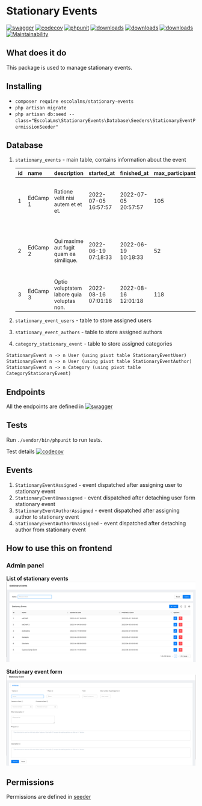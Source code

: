 # Stationary Events

[![swagger](https://img.shields.io/badge/documentation-swagger-green)](https://escolalms.github.io/Stationary-Events/)
[![codecov](https://codecov.io/gh/EscolaLMS/Stationary-Events/branch/main/graph/badge.svg?token=NRAN4R8AGZ)](https://codecov.io/gh/EscolaLMS/Stationary-Events)
[![phpunit](https://github.com/EscolaLMS/Stationary-Events/actions/workflows/test.yml/badge.svg)](https://github.com/EscolaLMS/Stationary-Events/actions/workflows/test.yml)
[![downloads](https://img.shields.io/packagist/dt/escolalms/stationary-events)](https://packagist.org/packages/escolalms/stationary-events)
[![downloads](https://img.shields.io/packagist/v/escolalms/stationary-events)](https://packagist.org/packages/escolalms/stationary-events)
[![downloads](https://img.shields.io/packagist/l/escolalms/stationary-events)](https://packagist.org/packages/escolalms/stationary-events)
[![Maintainability](https://api.codeclimate.com/v1/badges/0c9e2593fb30e2048f95/maintainability)](https://codeclimate.com/github/EscolaLMS/Stationary-Events/maintainability)

## What does it do

This package is used to manage stationary events.

## Installing

- `composer require escolalms/stationary-events`
- `php artisan migrate`
- `php artisan db:seed --class="EscolaLms\StationaryEvents\Database\Seeders\StationaryEventPermissionSeeder"`

## Database

1. `stationary_events` - main table, contains information about the event

   | id | name | description | started\_at | finished\_at | max\_participants | place | program | created\_at | updated\_at | image\_path | short\_desc | status |
   | :--- | :--- | :--- | :--- | :--- | :--- | :--- | :--- | :--- | :--- | :--- | :--- | :--- |
   | 1 | EdCamp 1 | Ratione velit nisi autem et et et. | 2022-07-05 16:57:57 | 2022-07-05 20:57:57 | 105 | Bruenport | NULL | 2022-04-14 08:54:03 | 2022-04-14 08:54:03 | NULL | Et nihil et ut laudantium consequatur quasi architecto et et laudantium. | draft |
   | 2 | EdCamp 2 | Qui maxime aut fugit quam ea similique. | 2022-06-19 07:18:33 | 2022-06-19 10:18:33 | 52 | Meggiemouth | NULL | 2022-04-14 08:54:04 | 2022-04-14 08:54:04 | NULL | Dignissimos libero impedit eos omnis consequuntur quos officiis sit non dolore consectetur dolore sunt. | published |
   | 3 | EdCamp 3 | Optio voluptatem labore quia voluptas non. | 2022-08-16 07:01:18 | 2022-08-16 12:01:18 | 118 | Port Paulineberg | NULL | 2022-04-14 08:54:04 | 2022-04-14 08:54:04 | NULL | Sed culpa in possimus nihil ducimus fugiat inventore. | published |

2. `stationary_event_users` - table to store assigned users
3. `stationary_event_authors` - table to store assigned authors
4. `category_stationary_event` - table to store assigned categories

```
StationaryEvent n -> n User (using pivot table StationaryEventUser)
StationaryEvent n -> n User (using pivot table StationaryEventAuthor)
StationaryEvent n -> n Category (using pivot table CategoryStationaryEvent)
```

## Endpoints

All the endpoints are defined in [![swagger](https://img.shields.io/badge/documentation-swagger-green)](https://escolalms.github.io/Stationary-Events/)

## Tests

Run `./vendor/bin/phpunit` to run tests.

Test details [![codecov](https://codecov.io/gh/EscolaLMS/Stationary-Events/branch/main/graph/badge.svg?token=NRAN4R8AGZ)](https://codecov.io/gh/EscolaLMS/Stationary-Events)

## Events

1. `StationaryEventAssigned` - event dispatched after assigning user to stationary event
2. `StationaryEventUnassigned` - event dispatched after detaching user form stationary event
3. `StationaryEventAuthorAssigned` - event dispatched after assigning author to stationary event
4. `StationaryEventAuthorUnassigned` - event dispatched after detaching author from stationary event


## How to use this on frontend

### Admin panel

**List of stationary events**
![List of stationary events](https://raw.githubusercontent.com/EscolaLMS/Stationary-Events/main/docs/list.png "List of stationary events")

**Stationary event form**
![Form](https://raw.githubusercontent.com/EscolaLMS/Stationary-Events/main/docs/form.png "Form")

## Permissions

Permissions are defined in [seeder](https://raw.githubusercontent.com/EscolaLMS/Stationary-Events/main/database/seeders/StationaryEventPermissionSeeder.php)
